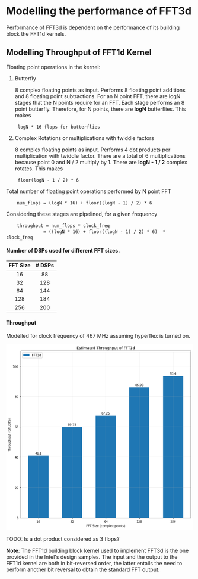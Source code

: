 # Modelling the performance of FFT3d

Performance of FFT3d is dependent on the performance of its building block the FFT1d kernels.

## Modelling Throughput of FFT1d Kernel

Floating point operations in the kernel:

1. Butterfly

    8 complex floating points as input.
    Performs 8 floating point additions and 8 floating point subtractions.
    For an N point FFT, there are logN stages that the N points require for an FFT. Each stage performs an 8 point butterfly. Therefore, for N points, there are **logN** butterflies. This makes

        logN * 16 flops for butterflies


2. Complex Rotations or multiplications with twiddle factors

    8 complex floating points as input.
    Performs 4 dot products per multiplication with twiddle factor.
    There are a total of 6 multiplications because point 0 and N / 2 multiply by 1. There are **logN - 1 / 2** complex rotates. This makes

        floor(logN - 1 / 2) * 6

Total number of floating point operations performed by N point FFT

        num_flops = (logN * 16) + floor((logN - 1) / 2) * 6 

Considering these stages are pipelined, for a given frequency

        throughput = num_flops * clock_freq
                  = ((logN * 16) + floor((logN - 1) / 2) * 6)  * clock_freq

#### Number of DSPs used for different FFT sizes.

| FFT Size | # DSPs |
|:--------:|:------:|
|    16    |   88   |
|    32    |   128  |
|    64    |   144  |
|    128   |   184  |
|    256   |   200  |

#### Throughput

Modelled for clock frequency of 467 MHz assuming hyperflex is turned on. 

![Throughput for different FFT1d Sizes](common/fft1d_throughput.png)

TODO: Is a dot product considered as 3 flops?

**Note**: The FFT1d building block kernel used to implement FFT3d is the one provided in the Intel's design samples. The input and the output to the FFT1d kernel are both in bit-reversed order, the latter entails the need to perform another bit reversal to obtain the standard FFT output.
